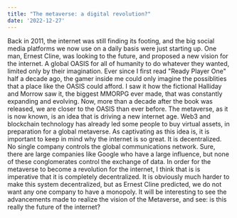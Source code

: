 ```yaml
---
title: "The metaverse: a digital revolution?"
date: '2022-12-27'
---
```


Back in 2011, the internet was still finding its footing, and the big social media platforms we now use on a daily basis were just starting up. One man, Ernest Cline, was looking to the future, and proposed a new vision for the internet. A global OASIS for all of humanity to do whatever they wanted, limited only by their imagination. Ever since I first read "Ready Player One" half a decade ago, the gamer inside me could only imagine the possiblities that a place like the OASIS could afford. I saw it how the fictional Halliday and Morrow saw it, the biggest MMORPG ever made, that was constantly expanding and evolving. Now, more than a decade after the book was released, we are closer to the OASIS than ever before. The metaverse, as it is now known, is an idea that is driving a new internet age. Web3 and blockchain technology has already led some people to buy virtual assets, in preparation for a global metaverse. As captivating as this idea is, it is important to keep in mind why the internet is so great. It is decentralized. No single company controls the global communications network. Sure, there are large companies like Google who have a large influence, but none of these conglomerates control the exchange of data. In order for the metaverse to become a revolution for the internet, I think that is is imperative that it is completely decentralized. It is obviously much harder to make this system decentralized, but as Ernest Cline predicted, we do not want any one company to have a monopoly. It will be interesting to see the advancements made to realize the vision of the Metaverse, and see: is this really the future of the internet?
